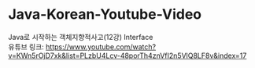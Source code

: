 # Java-Korean-Youtube-Video
Java로 시작하는 객체지향적사고(12강) Interface<br />
유튜브 링크: https://www.youtube.com/watch?v=KWn5rOjD7xk&list=PLzbU4Lcv-48porTh4znVfI2n5VlQ8LF8v&index=17

